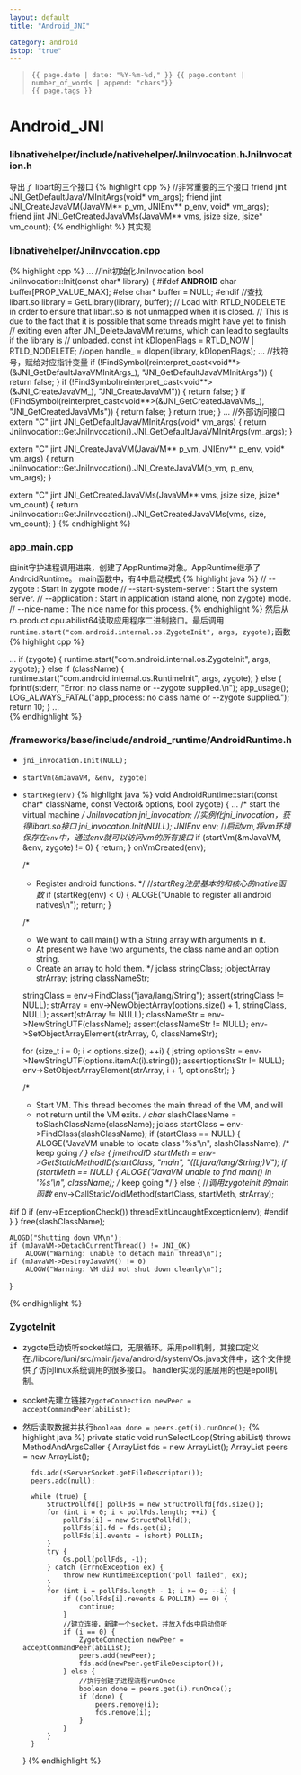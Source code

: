 ```yaml
---
layout: default
title: "Android_JNI"

category: android
istop: "true"
---
```


>     {{ page.date | date: "%Y-%m-%d," }} {{ page.content | number_of_words | append: "chars"}}
>     {{ page.tags }}

# Android_JNI

### libnativehelper/include/nativehelper/JniInvocation.hJniInvocation.h
导出了 libart的三个接口
{% highlight cpp %}
//非常重要的三个接口
  friend jint JNI_GetDefaultJavaVMInitArgs(void* vm_args);
  friend jint JNI_CreateJavaVM(JavaVM** p_vm, JNIEnv** p_env, void* vm_args);
  friend jint JNI_GetCreatedJavaVMs(JavaVM** vms, jsize size, jsize* vm_count);
{% endhighlight %}
其实现
### libnativehelper/JniInvocation.cpp
{% highlight cpp %}
...
//init初始化JniInvocation
bool JniInvocation::Init(const char* library) {
#ifdef __ANDROID__
  char buffer[PROP_VALUE_MAX];
#else
  char* buffer = NULL;
#endif
//查找libart.so
  library = GetLibrary(library, buffer);
  // Load with RTLD_NODELETE in order to ensure that libart.so is not unmapped when it is closed.
  // This is due to the fact that it is possible that some threads might have yet to finish
  // exiting even after JNI_DeleteJavaVM returns, which can lead to segfaults if the library is
  // unloaded.
  const int kDlopenFlags = RTLD_NOW | RTLD_NODELETE;
//open
  handle_ = dlopen(library, kDlopenFlags);
...
//找符号，赋给对应指针变量
  if (!FindSymbol(reinterpret_cast<void**>(&JNI_GetDefaultJavaVMInitArgs_),
                  "JNI_GetDefaultJavaVMInitArgs")) {
    return false;
  }
  if (!FindSymbol(reinterpret_cast<void**>(&JNI_CreateJavaVM_),
                  "JNI_CreateJavaVM")) {
    return false;
  }
  if (!FindSymbol(reinterpret_cast<void**>(&JNI_GetCreatedJavaVMs_),
                  "JNI_GetCreatedJavaVMs")) {
    return false;
  }
  return true;
}
...
//外部访问接口
extern "C" jint JNI_GetDefaultJavaVMInitArgs(void* vm_args) {
  return JniInvocation::GetJniInvocation().JNI_GetDefaultJavaVMInitArgs(vm_args);
}

extern "C" jint JNI_CreateJavaVM(JavaVM** p_vm, JNIEnv** p_env, void* vm_args) {
  return JniInvocation::GetJniInvocation().JNI_CreateJavaVM(p_vm, p_env, vm_args);
}

extern "C" jint JNI_GetCreatedJavaVMs(JavaVM** vms, jsize size, jsize* vm_count) {
  return JniInvocation::GetJniInvocation().JNI_GetCreatedJavaVMs(vms, size, vm_count);
}
{% endhighlight %}


### app_main.cpp

由init守护进程调用进来，创建了AppRuntime对象。AppRuntime继承了AndroidRuntime。
main函数中，有4中启动模式
{% highlight java %}
    // --zygote : Start in zygote mode
    // --start-system-server : Start the system server.
    // --application : Start in application (stand alone, non zygote) mode.
    // --nice-name : The nice name for this process.
{% endhighlight %}
然后从ro.product.cpu.abilist64读取应用程序二进制接口。最后调用`runtime.start("com.android.internal.os.ZygoteInit", args, zygote);`函数
{% highlight cpp %}

...
    if (zygote) {
        runtime.start("com.android.internal.os.ZygoteInit", args, zygote);
    } else if (className) {
        runtime.start("com.android.internal.os.RuntimeInit", args, zygote);
    } else {
        fprintf(stderr, "Error: no class name or --zygote supplied.\n");
        app_usage();
        LOG_ALWAYS_FATAL("app_process: no class name or --zygote supplied.");
        return 10;
    }
...    
{% endhighlight %}

### /frameworks/base/include/android_runtime/AndroidRuntime.h
* `jni_invocation.Init(NULL);`
* `startVm(&mJavaVM, &env, zygote)`
* `startReg(env)`
{% highlight java %}
void AndroidRuntime::start(const char* className, const Vector<String8>& options, bool zygote)
{
...
    /* start the virtual machine */
    JniInvocation jni_invocation;
//*实例化jni_invocation，获得libart.so接口*
    jni_invocation.Init(NULL);
    JNIEnv* env;
//*启动vm,将vm环境保存在`env`中，通过env就可以访问vm的所有接口*
    if (startVm(&mJavaVM, &env, zygote) != 0) {
        return;
    }
    onVmCreated(env);

    /*
     * Register android functions.
     */
//*startReg注册基本的和核心的native函数*
    if (startReg(env) < 0) {
        ALOGE("Unable to register all android natives\n");
        return;
    }

    /*
     * We want to call main() with a String array with arguments in it.
     * At present we have two arguments, the class name and an option string.
     * Create an array to hold them.
     */
    jclass stringClass;
    jobjectArray strArray;
    jstring classNameStr;

    stringClass = env->FindClass("java/lang/String");
    assert(stringClass != NULL);
    strArray = env->NewObjectArray(options.size() + 1, stringClass, NULL);
    assert(strArray != NULL);
    classNameStr = env->NewStringUTF(className);
    assert(classNameStr != NULL);
    env->SetObjectArrayElement(strArray, 0, classNameStr);

    for (size_t i = 0; i < options.size(); ++i) {
        jstring optionsStr = env->NewStringUTF(options.itemAt(i).string());
        assert(optionsStr != NULL);
        env->SetObjectArrayElement(strArray, i + 1, optionsStr);
    }

    /*
     * Start VM.  This thread becomes the main thread of the VM, and will
     * not return until the VM exits.
     */
    char* slashClassName = toSlashClassName(className);
    jclass startClass = env->FindClass(slashClassName);
    if (startClass == NULL) {
        ALOGE("JavaVM unable to locate class '%s'\n", slashClassName);
        /* keep going */
    } else {
        jmethodID startMeth = env->GetStaticMethodID(startClass, "main",
            "([Ljava/lang/String;)V");
        if (startMeth == NULL) {
            ALOGE("JavaVM unable to find main() in '%s'\n", className);
            /* keep going */
        } else {
//*调用zygoteinit 的main函数*
            env->CallStaticVoidMethod(startClass, startMeth, strArray);

#if 0
            if (env->ExceptionCheck())
                threadExitUncaughtException(env);
#endif
        }
    }
    free(slashClassName);

    ALOGD("Shutting down VM\n");
    if (mJavaVM->DetachCurrentThread() != JNI_OK)
        ALOGW("Warning: unable to detach main thread\n");
    if (mJavaVM->DestroyJavaVM() != 0)
        ALOGW("Warning: VM did not shut down cleanly\n");
}

{% endhighlight %}


### ZygoteInit


* zygote启动侦听socket端口，无限循环。采用poll机制，其接口定义在./libcore/luni/src/main/java/android/system/Os.java文件中，这个文件提供了访问linux系统调用的很多接口。
handler实现的底层用的也是epoll机制。 
* socket先建立链接`ZygoteConnection newPeer = acceptCommandPeer(abiList);`
* 然后读取数据并执行`boolean done = peers.get(i).runOnce();`
{% highlight java %}
    private static void runSelectLoop(String abiList) throws MethodAndArgsCaller {
        ArrayList<FileDescriptor> fds = new ArrayList<FileDescriptor>();
        ArrayList<ZygoteConnection> peers = new ArrayList<ZygoteConnection>();

        fds.add(sServerSocket.getFileDescriptor());
        peers.add(null);
       
        while (true) {
            StructPollfd[] pollFds = new StructPollfd[fds.size()];
            for (int i = 0; i < pollFds.length; ++i) {
                pollFds[i] = new StructPollfd();
                pollFds[i].fd = fds.get(i);
                pollFds[i].events = (short) POLLIN;
            }
            try {
                Os.poll(pollFds, -1);
            } catch (ErrnoException ex) {
                throw new RuntimeException("poll failed", ex);
            }
            for (int i = pollFds.length - 1; i >= 0; --i) {
                if ((pollFds[i].revents & POLLIN) == 0) {
                    continue;
                }
                //建立连接，新建一个socket，并放入fds中启动侦听
                if (i == 0) {
                    ZygoteConnection newPeer = acceptCommandPeer(abiList);
                    peers.add(newPeer);
                    fds.add(newPeer.getFileDesciptor());
                } else {
                    //执行创建子进程流程runOnce
                    boolean done = peers.get(i).runOnce();
                    if (done) {
                        peers.remove(i);
                        fds.remove(i);
                    }
                }
            }
        }
    }
{% endhighlight %}
